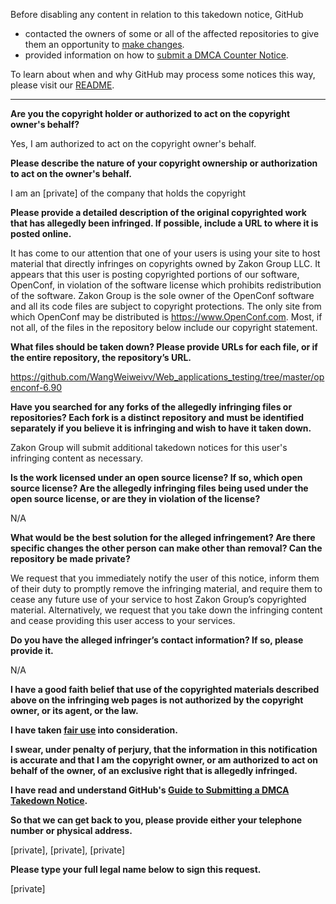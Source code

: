 Before disabling any content in relation to this takedown notice, GitHub
- contacted the owners of some or all of the affected repositories to give them an opportunity to [make changes](https://docs.github.com/en/github/site-policy/dmca-takedown-policy#a-how-does-this-actually-work).
- provided information on how to [submit a DMCA Counter Notice](https://docs.github.com/en/articles/guide-to-submitting-a-dmca-counter-notice).

To learn about when and why GitHub may process some notices this way, please visit our [README](https://github.com/github/dmca/blob/master/README.md).

---


**Are you the copyright holder or authorized to act on the copyright owner's behalf?**

Yes, I am authorized to act on the copyright owner's behalf.

**Please describe the nature of your copyright ownership or authorization to act on the owner's behalf.**

I am an [private] of the company that holds the copyright

**Please provide a detailed description of the original copyrighted work that has allegedly been infringed. If possible, include a URL to where it is posted online.**

It has come to our attention that one of your users is using your site to host material that directly infringes on copyrights owned by Zakon Group LLC. It appears that this user is posting copyrighted portions of our software, OpenConf, in violation of the software license which prohibits redistribution of the software. Zakon Group is the sole owner of the OpenConf software and all its code files are subject to copyright protections. The only site from which OpenConf may be distributed is https://www.OpenConf.com. Most, if not all, of the files in the repository below include our copyright statement.

**What files should be taken down? Please provide URLs for each file, or if the entire repository, the repository’s URL.**

https://github.com/WangWeiweivv/Web_applications_testing/tree/master/openconf-6.90

**Have you searched for any forks of the allegedly infringing files or repositories? Each fork is a distinct repository and must be identified separately if you believe it is infringing and wish to have it taken down.**

Zakon Group will submit additional takedown notices for this user's infringing content as necessary.

**Is the work licensed under an open source license? If so, which open source license? Are the allegedly infringing files being used under the open source license, or are they in violation of the license?**

N/A

**What would be the best solution for the alleged infringement? Are there specific changes the other person can make other than removal? Can the repository be made private?**

We request that you immediately notify the user of this notice, inform them of their duty to promptly remove the infringing material, and require them to cease any future use of your service to host Zakon Group’s copyrighted material. Alternatively, we request that you take down the infringing content and cease providing this user access to your services.

**Do you have the alleged infringer’s contact information? If so, please provide it.**

N/A

**I have a good faith belief that use of the copyrighted materials described above on the infringing web pages is not authorized by the copyright owner, or its agent, or the law.**

**I have taken <a href="https://www.lumendatabase.org/topics/22">fair use</a> into consideration.**

**I swear, under penalty of perjury, that the information in this notification is accurate and that I am the copyright owner, or am authorized to act on behalf of the owner, of an exclusive right that is allegedly infringed.**

**I have read and understand GitHub's <a href="https://docs.github.com/articles/guide-to-submitting-a-dmca-takedown-notice/">Guide to Submitting a DMCA Takedown Notice</a>.**

**So that we can get back to you, please provide either your telephone number or physical address.**

[private], [private], [private]

**Please type your full legal name below to sign this request.**

[private]
